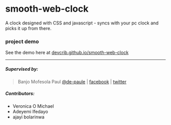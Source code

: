 # smooth-web-clock
A clock designed with CSS and javascript - syncs with your pc clock and picks it up from there.

### project demo
See the demo here at [devcrib.github.io/smooth-web-clock](https://devcrib.github.io/smooth-web-clock)

***

##### Supervised by:
>   Banjo Mofesola Paul [@de-paule](https://github.com/De-paule) | 
    [facebook](https://facebook.com/mofesolab) |
    [twitter](https://twitter.com/mpdepaule)

##### Contributors:
* Veronica O Michael
* Adeyemi Ifedayo
* ajayi bolarinwa
